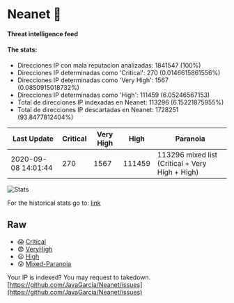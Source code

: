 # Neanet :hocho:
#### Threat intelligence feed
#### The stats:

- Direcciones IP con mala reputacion analizadas: 1841547 (100%)
- Direcciones IP determinadas como 'Critical':  270 (0.0146615861556%)
- Direcciones IP determinadas como 'Very High':  1567 (0.0850915018732%)
- Direcciones IP determinadas como 'High':  111459 (6.05246567153)
- Total de direcciones IP indexadas en Neanet:  113296 (6.15221875955%)
- Total de direcciones IP descartadas en Neanet:  1728251 (93.8477812404%)

| Last Update | Critical | Very High | High | Paranoia |
| --- | --- | --- | --- | --- |
| 2020-09-08 14:01:44 | 270 | 1567 | 111459 | 113296 mixed list (Critical + Very High + High)|

![Stats](https://docs.google.com/spreadsheets/d/e/2PACX-1vSnaNMIXVabIpDJjufMlzH7poXnshF3mgd8Is1g9ytUEzVsP5my4Trn8f-xkoLLQ38xpL3HtmUexLo6/pubchart?oid=501124687&format=image)

For the historical stats go to: [link](/stats.csv)
## Raw
- :scream: [Critical](https://raw.githubusercontent.com/JavaGarcia/Neanet/master/blacklists/neanet_critical.txt)
- :fearful: [VeryHigh](https://raw.githubusercontent.com/JavaGarcia/Neanet/master/blacklists/neanet_veryHigh.txtt)
- :frowning: [High](https://raw.githubusercontent.com/JavaGarcia/Neanet/master/blacklists/neanet_high.txt)
- :dizzy_face: [Mixed-Paranoia](https://raw.githubusercontent.com/JavaGarcia/Neanet/master/blacklists/neanet_all.txt)


Your IP is indexed? You may request to takedown. [https://github.com/JavaGarcia/Neanet/issues](https://github.com/JavaGarcia/Neanet/issues)































































































































































































































































































































































































































































































































































































































































